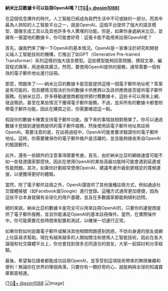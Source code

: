 **納米比亞數據卡可以註冊OpenAI嗎？[[TG💪+ @esim1088](https://t.me/s/esim1088)]**

在這個信息爆炸的時代，人工智能已經成為我們生活中不可或缺的一部分。而其中最為人熟知的人工智能平台之一，就是OpenAI。這個平台提供了強大的語言模型、圖像生成工具以及其他許多令人驚嘆的功能。但是，如果你身處納米比亞，並擁有一張當地的數據卡，你可能會好奇：這張卡能不能用來註冊OpenAI呢？

首先，讓我們來了解一下OpenAI的基本情況。OpenAI是一家專注於研究和開發尖端人工智能技術的機構，它推出了如GPT（Generative Pre-trained Transformer）系列這樣的強大語言模型。這些模型能夠回答問題、撰寫文章、編寫程式碼等，用途極其廣泛。然而，要使用OpenAI提供的服務，通常需要一個有效的電子郵件地址進行註冊。

那麼，問題來了——納米比亞的數據卡是否能提供這樣一個電子郵件地址呢？答案是有可能的，但具體情況取決於你的數據卡供應商以及該供應商是否提供電子郵件服務。在納米比亞，許多移動運營商都提供預付費數據卡，這些卡可以用來上網、發送簡訊，甚至在某些情況下獲得電子郵件服務。不過，並非所有的數據卡都會附帶電子郵件功能，因此在購買之前，你需要確認這一點。

假設你的數據卡確實支持電子郵件功能，接下來的事情就相對簡單了。你可以通過數據卡登錄到運營商提供的電子郵件服務，然後使用該電子郵件地址來註冊OpenAI。需要注意的是，在註冊過程中，OpenAI可能會要求驗證你的電子郵件地址。這時，你需要確保你的電子郵件帳戶是活躍的，並且能夠接收來自OpenAI的驗證郵件。

此外，還有一些額外的注意事項需要考慮。首先，由於納米比亞的網絡速度可能不如一些發達國家那麼快，因此在使用OpenAI的某些高級功能時可能會遇到延遲或性能問題。其次，如果你計劃經常使用OpenAI，建議考慮升級到更穩定的寬頻連接，以便獲得更好的體驗。

當然，除了電子郵件註冊之外，OpenAI還提供了其他幾種註冊方式，例如通過社交媒體帳號（如Facebook或Google）進行登錄。這種方式通常更加便捷，因為這些平台本身就擁有全球化的用戶基礎，並且在多數國家都能夠順利訪問。

總的來說，納米比亞的數據卡是完全可以用來註冊OpenAI的，只要你的運營商提供了電子郵件服務，並且你能滿足OpenAI的基本註冊條件。當然，在實際操作中，你可能需要花些時間來配置和測試，以確保一切運行正常。

如果你對如何設置電子郵件或解決其他相關問題感到困惑，不妨向身邊的朋友或網上社區尋求幫助。現在有越來越多的人開始關注和使用人工智能技術，因此在各大論壇和社交媒體平台上，你也會找到很多志同道合的朋友，大家一起探討和分享經驗。

最後，希望每位讀者都能成功註冊OpenAI，並享受到這項技術帶來的無限樂趣和便利！無論你在世界的哪個角落，只要你有一顆好奇的心，就能夠與全球的知識寶庫緊密相連。

[[TG💪+ @esim1088](https://t.me/s/esim1088) ![Image](https://i.postimg.cc/4NQfJmqS/Snipaste-2025-05-13-00-14-12.png)]